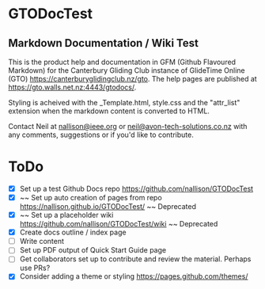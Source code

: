 # GTODocTest

## Markdown Documentation / Wiki Test

This is the product help and documentation in GFM (Github Flavoured Markdown) for the Canterbury Gliding Club instance of GlideTime Online (GTO) <https://canterburyglidingclub.nz/gto>.  The help pages are published at <https://gto.walls.net.nz:4443/gtodocs/>.


Styling is acheived with the _Template.html, style.css and the "attr_list" extension when the markdown content is converted to HTML.

Contact Neil at nallison@ieee.org or neil@avon-tech-solutions.co.nz with any comments, suggestions or if you'd like to contribute.

# ToDo

- [x]  Set up a test Github Docs repo <https://github.com/nallison/GTODocTest>
- [x]  ~~ Set up auto creation of pages from repo <https://nallison.github.io/GTODocTest/> ~~ Deprecated
- [x]  ~~ Set up a placeholder wiki <https://github.com/nallison/GTODocTest/wiki> ~~ Deprecated
- [x]  Create docs outline / index page
- [ ]  Write content
- [ ]  Set up PDF output of Quick Start Guide page
- [ ]  Get collaborators set up to contribute and review the material.  Perhaps use PRs?
- [X]  Consider adding a theme or styling <https://pages.github.com/themes/> 